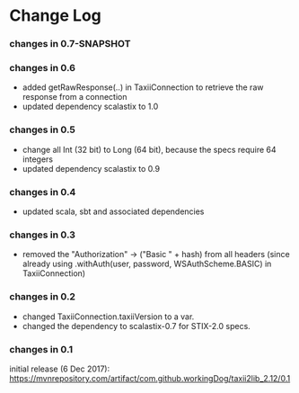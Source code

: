 Change Log
==========


### changes in 0.7-SNAPSHOT



### changes in 0.6

* added getRawResponse(..) in TaxiiConnection to retrieve the raw response from a connection
* updated dependency scalastix to 1.0


### changes in 0.5

* change all Int (32 bit) to Long (64 bit), because the specs require 64 integers
* updated dependency scalastix to 0.9

### changes in 0.4

* updated scala, sbt and associated dependencies

### changes in 0.3

* removed the "Authorization" -> ("Basic " + hash) from all headers 
    (since already using .withAuth(user, password, WSAuthScheme.BASIC) in TaxiiConnection)

### changes in 0.2

* changed TaxiiConnection.taxiiVersion to a var.
* changed the dependency to scalastix-0.7 for STIX-2.0 specs.

### changes in 0.1

initial release (6 Dec 2017): 
https://mvnrepository.com/artifact/com.github.workingDog/taxii2lib_2.12/0.1

